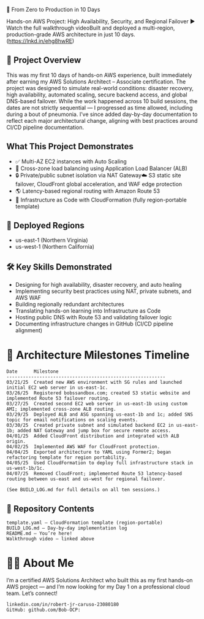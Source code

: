 🚀 From Zero to Production in 10 Days

Hands-on AWS Project: High Availability, Security, and Regional Failover
▶ Watch the full walkthrough videoBuilt and deployed a multi-region, production-grade AWS architecture in just 10 days. (https://lnkd.in/ehg8hwRE)

📘 Project Overview
--------------------
This was my first 10 days of hands-on AWS experience, built immediately after earning my AWS Solutions Architect – Associate certification. The project was designed to simulate real-world conditions: disaster recovery, high availability, automated scaling, secure backend access, and global DNS-based failover. While the work happened across 10 build sessions, the dates are not strictly sequential — I progressed as time allowed, including during a bout of pneumonia. I’ve since added day-by-day documentation to reflect each major architectural change, aligning with best practices around CI/CD pipeline documentation.

What This Project Demonstrates
-------------------------------
- ✅ Multi-AZ EC2 instances with Auto Scaling
- 🔁 Cross-zone load balancing using Application Load Balancer (ALB)
- 🔒 Private/public subnet isolation via NAT Gateway☁️ S3 static site failover, CloudFront global acceleration, and WAF edge protection
- 🌎 Latency-based regional routing with Amazon Route 53
- 🧱 Infrastructure as Code with CloudFormation (fully region-portable template)

📍 Deployed Regions
-------------------
- us-east-1 (Northern Virginia)
- us-west-1 (Northern California)

🛠️ Key Skills Demonstrated
---------------------------
- Designing for high availability, disaster recovery, and auto healing
- Implementing security best practices using NAT, private subnets, and AWS WAF
- Building regionally redundant architectures
- Translating hands-on learning into Infrastructure as Code
- Hosting public DNS with Route 53 and validating failover logic
- Documenting infrastructure changes in GitHub (CI/CD pipeline alignment)


📆 Architecture Milestones Timeline
====================================
```
Date      Milestone
----------------------------------------------------------
03/21/25  Created new AWS environment with SG rules and launched initial EC2 web server in us-east-1c.
03/26/25  Registered bobssandbox.com; created S3 static website and implemented Route 53 failover routing.
03/27/25  Created second EC2 web server in us-east-1b using custom AMI; implemented cross-zone ALB routing.
03/29/25  Deployed ALB and ASG spanning us-east-1b and 1c; added SNS topic for email notifications on scaling events.
03/30/25  Created private subnet and simulated backend EC2 in us-east-1b; added NAT Gateway and jump box for secure remote access.
04/01/25  Added CloudFront distribution and integrated with ALB origin.
04/02/25  Implemented AWS WAF for CloudFront protection.
04/04/25  Exported architecture to YAML using Former2; began refactoring template for region portability.
04/05/25  Used CloudFormation to deploy full infrastructure stack in us-west-1b/1c.
04/07/25  Removed CloudFront; implemented Route 53 latency-based routing between us-east and us-west for regional failover.

(See BUILD_LOG.md for full details on all ten sessions.)
```
📂 Repository Contents
-----------------------
```
template.yaml — CloudFormation template (region-portable)
BUILD_LOG.md — Day-by-day implementation log
README.md — You’re here!
Walkthrough video — linked above
```
🙋‍♂️ About Me
===============
I’m a certified AWS Solutions Architect who built this as my first hands-on AWS project — and I’m now looking for my Day 1 on a professional cloud team. Let’s connect!
```
linkedin.com/in/robert-jr-caruso-23080180
GitHub: github.com/Bob-OCP:
```

